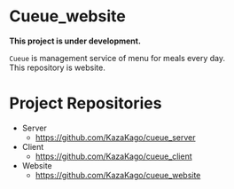 # Cueue_website

**This project is under development.**  

`Cueue` is management service of menu for meals every day.  
This repository is website.  

# Project Repositories

- Server
    - https://github.com/KazaKago/cueue_server
- Client
    - https://github.com/KazaKago/cueue_client
- Website
    - https://github.com/KazaKago/cueue_website
